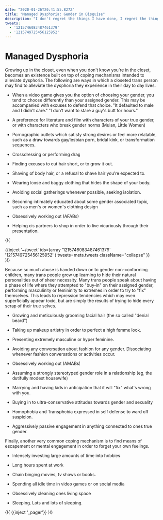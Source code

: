 ```yaml
---
date: "2020-01-26T20:41:55.827Z"
title: "Managed Dysphoria: Gender in Disguise"
description: "I don't regret the things I have done, I regret the things I didn't do when I had the chance."
tweets:
  - '1215746083487461379'
  - '1215749725456125952'
---
```


# Managed Dysphoria

Growing up in the closet, even when you don't know you're in the closet, becomes an existence built on top of coping mechanisms intended to alleviate dysphoria. The following are ways in which a closeted trans person may find to alleviate the dysphoria they experience in their day to day lives.

- When a video game gives you the option of choosing your gender, you tend to choose differently than your assigned gender. This may be accompanied with excuses to defend that choice. "It defaulted to male and I didn't care." "I don't want to stare a guy's butt for hours."

- A preference for literature and film with characters of your true gender, or with characters who break gender norms (Mulan, Little Women)

- Pornographic outlets which satisfy strong desires or feel more relatable, such as a draw towards gay/lesbian porn, bridal kink, or transformation sequences.

- Crossdressing or performing drag

- Finding excuses to cut hair short, or to grow it out.

- Shaving of body hair, or a refusal to shave hair you're expected to.

- Wearing loose and baggy clothing that hides the shape of your body.

- Avoiding social gatherings whenever possible, seeking isolation.

- Becoming intimately educated about some gender associated topic, such as men's or women's clothing design

- Obsessively working out (AFABs)

- Helping cis partners to shop in order to live vicariously through their presentation.

{!{ <div class="gutter">{{inject '~/tweet' ids=(array
  '1215746083487461379'
  '1215749725456125952'
) tweets=meta.tweets className="collapse" }}</div> }!}

Because so much abuse is handed down on to gender non-conforming children, many trans people grow up learning to hide their natural personalities out of sheer necessity. Many trans people speak about having a phase of life where they attempted to "buy-in" on their assigned gender, performing masculinity or femininity to extremes in order to try to "fix" themselves. This leads to repression tendencies which may even superficially appear toxic, but are simply the results of trying to hide every scrap of their true selves.

- Growing and meticulously grooming facial hair (the so called "denial beard")

- Taking up makeup artistry in order to perfect a high femme look.

- Presenting extremely masculine or hyper feminine.

- Avoiding any conversation about fashion for any gender. Dissociating whenever fashion conversations or activities occur.

- Obsessively working out (AMABs)

- Assuming a strongly stereotyped gender role in a relationship (eg, the dutifully modest housewife)

- Marrying and having kids in anticipation that it will "fix" what's wrong with you.

- Buying in to ultra-conservative attitudes towards gender and sexuality

- Homophobia and Transphobia expressed in self defense to ward off suspicion.

- Aggressively passive engagement in anything connected to ones true gender.


Finally, another very common coping mechanism is to find means of escapement or mental engagement in order to forget your own feelings.

- Intensely investing large amounts of time into hobbies

- Long hours spent at work

- Chain binging movies, tv shows or books.

- Spending all idle time in video games or on social media

- Obsessively cleaning ones living space

- Sleeping. Lots and lots of sleeping.


{!{ {{inject '_pager'}} }!}
